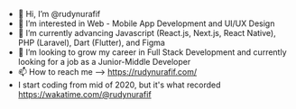 - 👋 Hi, I’m @rudynurafif
- 👀 I’m interested in Web - Mobile App Development and UI/UX Design
- 🌱 I’m currently advancing Javascript (React.js, Next.js, React Native), PHP (Laravel), Dart (Flutter), and Figma
- 💞️ I’m looking to grow my career in Full Stack Development and currently looking for a job as a Junior-Middle Developer
- 📫 How to reach me --> https://rudynurafif.com/
- I start coding from mid of 2020, but it's what recorded https://wakatime.com/@rudynurafif
